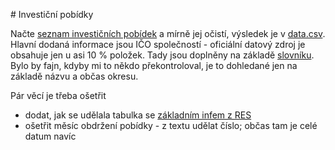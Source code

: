 # Investiční pobídky

Načte [seznam investičních pobídek](http://www.czechinvest.org/investicni-pobidky-nove) a mírně jej očistí, výsledek je v [data.csv](data.csv). Hlavní dodaná informace jsou IČO společností - oficiální datový zdroj je obsahuje jen u asi 10 % položek. Tady jsou doplněny na základě [slovníku](slovnik.csv). Bylo by fajn, kdyby mi to někdo překontroloval, je to dohledané jen na základě názvu a občas okresu.


Pár věcí je třeba ošetřit

- dodat, jak se udělala tabulka se [základním infem z RES](res.csv)
- ošetřit měsíc obdržení pobídky - z textu udělat číslo; občas tam je celé datum navíc